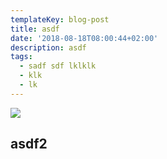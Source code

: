 ```yaml
---
templateKey: blog-post
title: asdf
date: '2018-08-18T08:00:44+02:00'
description: asdf
tags:
  - sadf sdf lklklk
  - klk
  - lk
---
```

![](/img/chemex.jpg)

## asdf2

